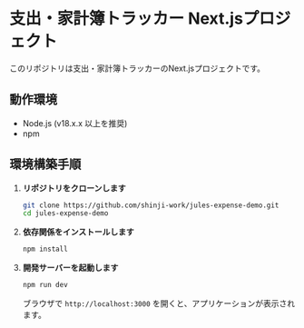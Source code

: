 # 支出・家計簿トラッカー Next.jsプロジェクト

このリポジトリは支出・家計簿トラッカーのNext.jsプロジェクトです。

## 動作環境

- Node.js (v18.x.x 以上を推奨)
- npm

## 環境構築手順

1. **リポジトリをクローンします**
   ```bash
   git clone https://github.com/shinji-work/jules-expense-demo.git
   cd jules-expense-demo
   ```

2. **依存関係をインストールします**
   ```bash
   npm install
   ```

3. **開発サーバーを起動します**
   ```bash
   npm run dev
   ```
   ブラウザで `http://localhost:3000` を開くと、アプリケーションが表示されます。
